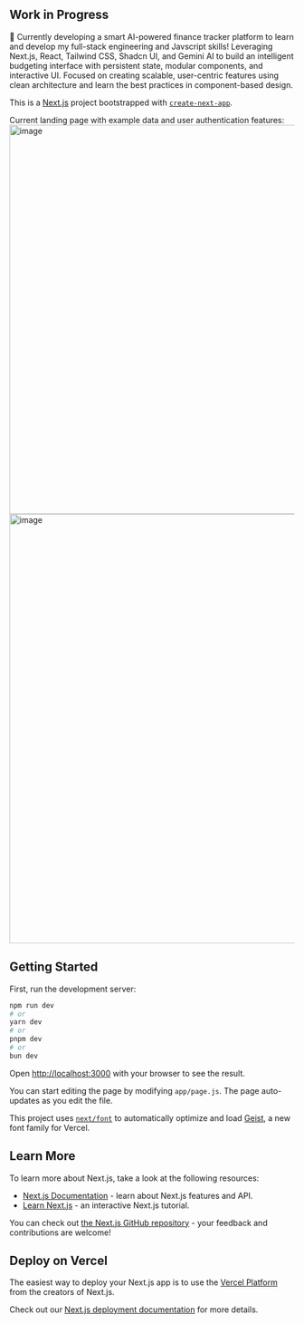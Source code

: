 
## Work in Progress
🚧 Currently developing a smart AI-powered finance tracker platform to learn and develop my full-stack engineering and Javscript skills! Leveraging Next.js, React, Tailwind CSS, Shadcn UI, and Gemini AI to build an intelligent budgeting interface with persistent state, modular components, and interactive UI. Focused on creating scalable, user-centric features using clean architecture and learn the best practices in component-based design.

This is a [Next.js](https://nextjs.org) project bootstrapped with [`create-next-app`](https://github.com/vercel/next.js/tree/canary/packages/create-next-app).

Current landing page with example data and user authentication features:
<img width="781" height="687" alt="image" src="https://github.com/user-attachments/assets/ba78bb26-3ed0-4aaf-a7aa-2dc67749a467" />
<img width="597" height="758" alt="image" src="https://github.com/user-attachments/assets/8afca14d-6034-427c-9f25-0dd715c62fab" />



## Getting Started

First, run the development server:

```bash
npm run dev
# or
yarn dev
# or
pnpm dev
# or
bun dev
```

Open [http://localhost:3000](http://localhost:3000) with your browser to see the result.

You can start editing the page by modifying `app/page.js`. The page auto-updates as you edit the file.

This project uses [`next/font`](https://nextjs.org/docs/app/building-your-application/optimizing/fonts) to automatically optimize and load [Geist](https://vercel.com/font), a new font family for Vercel.

## Learn More

To learn more about Next.js, take a look at the following resources:

- [Next.js Documentation](https://nextjs.org/docs) - learn about Next.js features and API.
- [Learn Next.js](https://nextjs.org/learn) - an interactive Next.js tutorial.

You can check out [the Next.js GitHub repository](https://github.com/vercel/next.js) - your feedback and contributions are welcome!

## Deploy on Vercel

The easiest way to deploy your Next.js app is to use the [Vercel Platform](https://vercel.com/new?utm_medium=default-template&filter=next.js&utm_source=create-next-app&utm_campaign=create-next-app-readme) from the creators of Next.js.

Check out our [Next.js deployment documentation](https://nextjs.org/docs/app/building-your-application/deploying) for more details.
